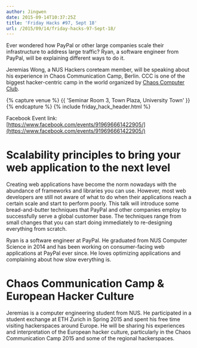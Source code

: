 ```yaml
---
author: Jingwen
date: 2015-09-14T10:37:25Z
title: 'Friday Hacks #97, Sept 18'
url: /2015/09/14/friday-hacks-97-Sept-18/
---
```


Ever wondered how PayPal or other large companies scale their infrastructure to address large traffic? Ryan, a software engineer from PayPal, will be explaining different ways to do it.

Jeremias Wong, a NUS Hackers coreteam member, will be speaking about his experience in Chaos Communication Camp, Berlin. CCC is one of the biggest hacker-centric camp in the world organized by [Chaos Computer Club](https://en.wikipedia.org/wiki/Chaos_Computer_Club).

{% capture venue %}
    {{ 'Seminar Room 3, Town Plaza, University Town' }}
{% endcapture %}
{% include friday_hack_header.html %}

Facebook Event link: [https://www.facebook.com/events/919696661422905/](https://www.facebook.com/events/919696661422905/)

# Scalability principles to bring your web application to the next level

Creating web applications have become the norm nowadays with the abundance of frameworks and libraries you can use. However, most web developers are still not aware of what to do when their applications reach a certain scale and start to perform poorly. This talk will introduce some bread-and-butter techniques that PayPal and other companies employ to successfully serve a global customer base. The techniques range from small changes that you can start doing immediately to re-designing everything from scratch.

Ryan is a software engineer at PayPal. He graduated from NUS Computer Science in 2014 and has been working on consumer-facing web applications at PayPal ever since. He loves optimizing applications and complaining about how slow everything is.

# Chaos Communication Camp & European Hacker Culture

Jeremias is a computer engineering student from NUS. He participated in a student exchange at ETH Zurich in Spring 2015 and spent his free time visiting hackerspaces around Europe. He will be sharing his experiences and interpretation of the European hacker culture, particularly in the Chaos Communication Camp 2015 and some of the regional hackerspaces.
